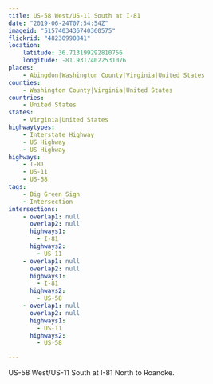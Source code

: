 ```yaml
---
title: US-58 West/US-11 South at I-81
date: "2019-06-24T07:54:54Z"
imageid: "5157403436740360575"
flickrid: "48230990841"
location:
    latitude: 36.713199292810756
    longitude: -81.93174022531076
places:
    - Abingdon|Washington County|Virginia|United States
counties:
    - Washington County|Virginia|United States
countries:
    - United States
states:
    - Virginia|United States
highwaytypes:
    - Interstate Highway
    - US Highway
    - US Highway
highways:
    - I-81
    - US-11
    - US-58
tags:
    - Big Green Sign
    - Intersection
intersections:
    - overlap1: null
      overlap2: null
      highways1:
        - I-81
      highways2:
        - US-11
    - overlap1: null
      overlap2: null
      highways1:
        - I-81
      highways2:
        - US-58
    - overlap1: null
      overlap2: null
      highways1:
        - US-11
      highways2:
        - US-58

---
```

US-58 West/US-11 South at I-81 North to Roanoke.